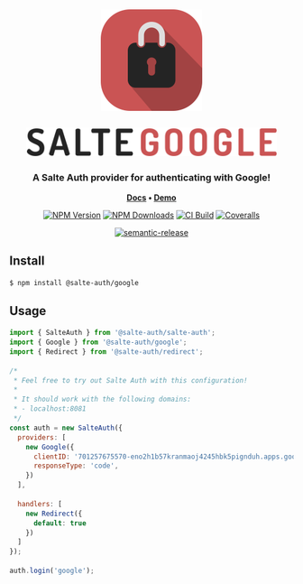 <h2 align="center">
  <div>
    <a href="https://github.com/salte-auth/google">
      <img height="180px" src="https://raw.githubusercontent.com/salte-auth/logos/main/images/logo.svg?sanitize=true">
      <br>
      <br>
      <img height="50px" src="https://raw.githubusercontent.com/salte-auth/logos/main/images/%40salte-auth/google.svg?sanitize=true">
    </a>
  </div>
</h2>

<h3 align="center">
	A Salte Auth provider for authenticating with Google!
</h3>

<p align="center">
	<strong>
		<a href="https://salte-auth.gitbook.io">Docs</a>
		•
		<a href="https://salte-auth-demo.glitch.me">Demo</a>
	</strong>
</p>

<div align="center">

  [![NPM Version][npm-version-image]][npm-url]
  [![NPM Downloads][npm-downloads-image]][npm-url]
  [![CI Build][github-actions-image]][github-actions-url]
  [![Coveralls][coveralls-image]][coveralls-url]

  [![semantic-release][semantic-release-image]][semantic-release-url]

</div>

## Install

```sh
$ npm install @salte-auth/google
```

## Usage

```js
import { SalteAuth } from '@salte-auth/salte-auth';
import { Google } from '@salte-auth/google';
import { Redirect } from '@salte-auth/redirect';

/* 
 * Feel free to try out Salte Auth with this configuration!
 * 
 * It should work with the following domains:
 * - localhost:8081
 */
const auth = new SalteAuth({
  providers: [
    new Google({
      clientID: '701257675570-eno2h1b57kranmaoj4245hbk5pignduh.apps.googleusercontent.com',
      responseType: 'code',
    })
  ],

  handlers: [
    new Redirect({
      default: true
    })
  ]
});

auth.login('google');
```

[npm-version-image]: https://img.shields.io/npm/v/@salte-auth/google.svg?style=flat
[npm-downloads-image]: https://img.shields.io/npm/dm/@salte-auth/google.svg?style=flat
[npm-url]: https://npmjs.org/package/@salte-auth/google

[github-actions-image]: https://github.com/salte-auth/google/actions/workflows/ci.yml/badge.svg?branch=main 
[github-actions-url]: https://github.com/salte-auth/google/actions/workflows/ci.yml

[coveralls-image]: https://img.shields.io/coveralls/salte-auth/google/main.svg
[coveralls-url]: https://coveralls.io/github/salte-auth/google?branch=main

[commitizen-image]: https://img.shields.io/badge/commitizen-friendly-brightgreen.svg
[commitizen-url]: https://commitizen.github.io/cz-cli/

[semantic-release-url]: https://github.com/semantic-release/semantic-release
[semantic-release-image]: https://img.shields.io/badge/%20%20%F0%9F%93%A6%F0%9F%9A%80-semantic--release-e10079.svg
